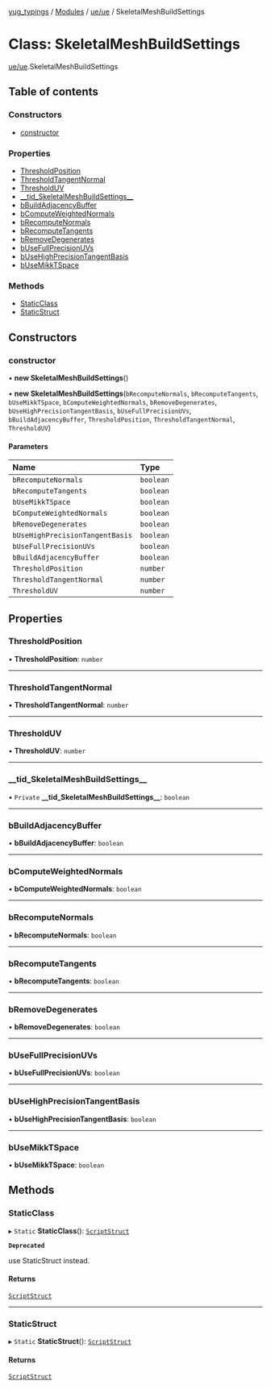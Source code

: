 [yug_typings](../README.md) / [Modules](../modules.md) / [ue/ue](../modules/ue_ue.md) / SkeletalMeshBuildSettings

# Class: SkeletalMeshBuildSettings

[ue/ue](../modules/ue_ue.md).SkeletalMeshBuildSettings

## Table of contents

### Constructors

- [constructor](ue_ue.SkeletalMeshBuildSettings.md#constructor)

### Properties

- [ThresholdPosition](ue_ue.SkeletalMeshBuildSettings.md#thresholdposition)
- [ThresholdTangentNormal](ue_ue.SkeletalMeshBuildSettings.md#thresholdtangentnormal)
- [ThresholdUV](ue_ue.SkeletalMeshBuildSettings.md#thresholduv)
- [\_\_tid\_SkeletalMeshBuildSettings\_\_](ue_ue.SkeletalMeshBuildSettings.md#__tid_skeletalmeshbuildsettings__)
- [bBuildAdjacencyBuffer](ue_ue.SkeletalMeshBuildSettings.md#bbuildadjacencybuffer)
- [bComputeWeightedNormals](ue_ue.SkeletalMeshBuildSettings.md#bcomputeweightednormals)
- [bRecomputeNormals](ue_ue.SkeletalMeshBuildSettings.md#brecomputenormals)
- [bRecomputeTangents](ue_ue.SkeletalMeshBuildSettings.md#brecomputetangents)
- [bRemoveDegenerates](ue_ue.SkeletalMeshBuildSettings.md#bremovedegenerates)
- [bUseFullPrecisionUVs](ue_ue.SkeletalMeshBuildSettings.md#busefullprecisionuvs)
- [bUseHighPrecisionTangentBasis](ue_ue.SkeletalMeshBuildSettings.md#busehighprecisiontangentbasis)
- [bUseMikkTSpace](ue_ue.SkeletalMeshBuildSettings.md#busemikktspace)

### Methods

- [StaticClass](ue_ue.SkeletalMeshBuildSettings.md#staticclass)
- [StaticStruct](ue_ue.SkeletalMeshBuildSettings.md#staticstruct)

## Constructors

### constructor

• **new SkeletalMeshBuildSettings**()

• **new SkeletalMeshBuildSettings**(`bRecomputeNormals`, `bRecomputeTangents`, `bUseMikkTSpace`, `bComputeWeightedNormals`, `bRemoveDegenerates`, `bUseHighPrecisionTangentBasis`, `bUseFullPrecisionUVs`, `bBuildAdjacencyBuffer`, `ThresholdPosition`, `ThresholdTangentNormal`, `ThresholdUV`)

#### Parameters

| Name | Type |
| :------ | :------ |
| `bRecomputeNormals` | `boolean` |
| `bRecomputeTangents` | `boolean` |
| `bUseMikkTSpace` | `boolean` |
| `bComputeWeightedNormals` | `boolean` |
| `bRemoveDegenerates` | `boolean` |
| `bUseHighPrecisionTangentBasis` | `boolean` |
| `bUseFullPrecisionUVs` | `boolean` |
| `bBuildAdjacencyBuffer` | `boolean` |
| `ThresholdPosition` | `number` |
| `ThresholdTangentNormal` | `number` |
| `ThresholdUV` | `number` |

## Properties

### ThresholdPosition

• **ThresholdPosition**: `number`

___

### ThresholdTangentNormal

• **ThresholdTangentNormal**: `number`

___

### ThresholdUV

• **ThresholdUV**: `number`

___

### \_\_tid\_SkeletalMeshBuildSettings\_\_

• `Private` **\_\_tid\_SkeletalMeshBuildSettings\_\_**: `boolean`

___

### bBuildAdjacencyBuffer

• **bBuildAdjacencyBuffer**: `boolean`

___

### bComputeWeightedNormals

• **bComputeWeightedNormals**: `boolean`

___

### bRecomputeNormals

• **bRecomputeNormals**: `boolean`

___

### bRecomputeTangents

• **bRecomputeTangents**: `boolean`

___

### bRemoveDegenerates

• **bRemoveDegenerates**: `boolean`

___

### bUseFullPrecisionUVs

• **bUseFullPrecisionUVs**: `boolean`

___

### bUseHighPrecisionTangentBasis

• **bUseHighPrecisionTangentBasis**: `boolean`

___

### bUseMikkTSpace

• **bUseMikkTSpace**: `boolean`

## Methods

### StaticClass

▸ `Static` **StaticClass**(): [`ScriptStruct`](ue_ue.ScriptStruct.md)

**`Deprecated`**

use StaticStruct instead.

#### Returns

[`ScriptStruct`](ue_ue.ScriptStruct.md)

___

### StaticStruct

▸ `Static` **StaticStruct**(): [`ScriptStruct`](ue_ue.ScriptStruct.md)

#### Returns

[`ScriptStruct`](ue_ue.ScriptStruct.md)

